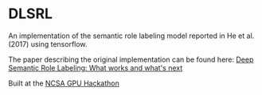 # DLSRL

An implementation of the semantic role labeling model reported in He et al. (2017) using tensorflow. 

The paper describing the original implementation can be found here: 
[Deep Semantic Role Labeling: What works and what's next](https://homes.cs.washington.edu/~luheng/files/acl2017_hllz.pdf)

Built at the [NCSA GPU Hackathon](https://bluewaters.ncsa.illinois.edu/bw-hackathon-2018)